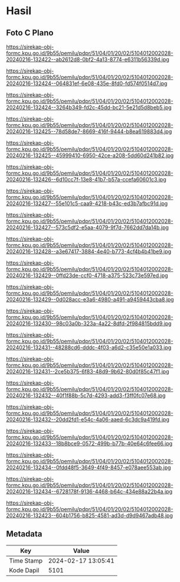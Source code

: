 # Hasil

## Foto C Plano

https://sirekap-obj-formc.kpu.go.id/9b55/pemilu/pdpr/51/04/01/20/02/5104012002028-20240216-132422--ab2612d8-0bf2-4a13-8774-e6311b56339d.jpg

https://sirekap-obj-formc.kpu.go.id/9b55/pemilu/pdpr/51/04/01/20/02/5104012002028-20240216-132424--064831ef-6e08-435e-8fd0-fd574f0514d7.jpg

https://sirekap-obj-formc.kpu.go.id/9b55/pemilu/pdpr/51/04/01/20/02/5104012002028-20240216-132424--3264b349-fd2c-45dd-bc21-5e21d5d8beb5.jpg

https://sirekap-obj-formc.kpu.go.id/9b55/pemilu/pdpr/51/04/01/20/02/5104012002028-20240216-132425--78d58de7-8669-416f-9444-b8ea619883d4.jpg

https://sirekap-obj-formc.kpu.go.id/9b55/pemilu/pdpr/51/04/01/20/02/5104012002028-20240216-132425--45999410-6950-42ce-a208-5dd60d241b82.jpg

https://sirekap-obj-formc.kpu.go.id/9b55/pemilu/pdpr/51/04/01/20/02/5104012002028-20240216-132426--6d10cc7f-13e8-41b7-b57a-ccefa60601c3.jpg

https://sirekap-obj-formc.kpu.go.id/9b55/pemilu/pdpr/51/04/01/20/02/5104012002028-20240216-132427--55e101c5-caa9-4218-b43c-ed3b7afbc91d.jpg

https://sirekap-obj-formc.kpu.go.id/9b55/pemilu/pdpr/51/04/01/20/02/5104012002028-20240216-132427--573c5df2-e5aa-4079-9f7d-7662dd7da14b.jpg

https://sirekap-obj-formc.kpu.go.id/9b55/pemilu/pdpr/51/04/01/20/02/5104012002028-20240216-132428--a3e67417-3884-4e40-b773-4cf4b4b41be9.jpg

https://sirekap-obj-formc.kpu.go.id/9b55/pemilu/pdpr/51/04/01/20/02/5104012002028-20240216-132429--0ffd23de-ccf0-4718-a375-523c73e597ed.jpg

https://sirekap-obj-formc.kpu.go.id/9b55/pemilu/pdpr/51/04/01/20/02/5104012002028-20240216-132429--0d028acc-e3a6-4980-a491-a9459443cba8.jpg

https://sirekap-obj-formc.kpu.go.id/9b55/pemilu/pdpr/51/04/01/20/02/5104012002028-20240216-132430--98c03a0b-323a-4a22-8dfd-2f984815bdd9.jpg

https://sirekap-obj-formc.kpu.go.id/9b55/pemilu/pdpr/51/04/01/20/02/5104012002028-20240216-132431--48288cd6-dddc-4f03-a6d2-c35e50e1a033.jpg

https://sirekap-obj-formc.kpu.go.id/9b55/pemilu/pdpr/51/04/01/20/02/5104012002028-20240216-132431--2ce5b375-6f83-48d9-9b62-80d0f85c47f1.jpg

https://sirekap-obj-formc.kpu.go.id/9b55/pemilu/pdpr/51/04/01/20/02/5104012002028-20240216-132432--40f1f88b-5c7d-4293-add3-f3ff0fc07e68.jpg

https://sirekap-obj-formc.kpu.go.id/9b55/pemilu/pdpr/51/04/01/20/02/5104012002028-20240216-132432--20dd2fd1-e54c-4a06-aaed-6c3dc9a419fd.jpg

https://sirekap-obj-formc.kpu.go.id/9b55/pemilu/pdpr/51/04/01/20/02/5104012002028-20240216-132433--18b8bce9-0572-499b-b77b-40e64c6fee66.jpg

https://sirekap-obj-formc.kpu.go.id/9b55/pemilu/pdpr/51/04/01/20/02/5104012002028-20240216-132434--0fdd48f5-3649-4f49-8457-e078aee553ab.jpg

https://sirekap-obj-formc.kpu.go.id/9b55/pemilu/pdpr/51/04/01/20/02/5104012002028-20240216-132434--6728178f-9136-4468-b64c-434e88a22b4a.jpg

https://sirekap-obj-formc.kpu.go.id/9b55/pemilu/pdpr/51/04/01/20/02/5104012002028-20240216-132423--604b1756-b825-4581-ad3d-d9d9467adb48.jpg


## Metadata

| Key        | Value               |
| ---------- | ------------------- |
| Time Stamp | 2024-02-17 13:05:41 |
| Kode Dapil | 5101                |



